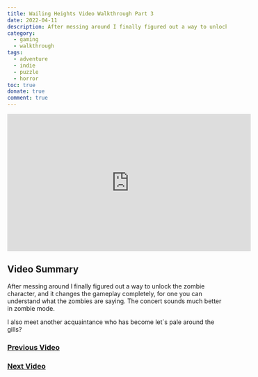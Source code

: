 ```yaml
---
title: Wailing Heights Video Walkthrough Part 3
date: 2022-04-11
description: After messing around I finally figured out a way to unlock the zombie character, and it changes the gameplay completely, like knowing what they´re saying.
category:
  - gaming
  - walkthrough
tags:
  - adventure
  - indie
  - puzzle
  - horror
toc: true
donate: true
comment: true
---
```


<iframe width="560" height="315" src="https://www.youtube.com/embed/XNUgKwAOi5s?si=8w9rxo2Z0CYEJ9ng" title="YouTube video player" frameborder="0" allow="accelerometer; autoplay; clipboard-write; encrypted-media; gyroscope; picture-in-picture; web-share" referrerpolicy="strict-origin-when-cross-origin" allowfullscreen></iframe>

## **Video Summary**

After messing around I finally figured out a way to unlock the zombie character, and it changes the gameplay completely, for one you can understand what the zombies are saying. The concert sounds much better in zombie mode.

I also meet another acquaintance who has become let´s pale around the gills?

### [Previous Video](https://www.ghastlymirror.xyz/blog/wailing-heights2)

### [Next Video](https://www.ghastlymirror.xyz/blog/wailing-heights4)


